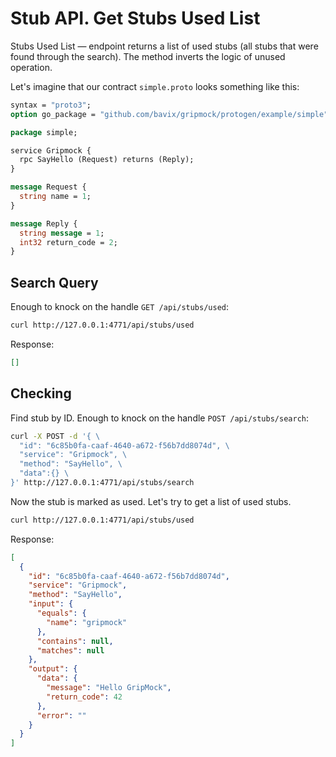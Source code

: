 # Stub API. Get Stubs Used List

Stubs Used List — endpoint returns a list of used stubs (all stubs that were found through the search).
The method inverts the logic of unused operation.

Let's imagine that our contract `simple.proto` looks something like this:
```protobuf
syntax = "proto3";
option go_package = "github.com/bavix/gripmock/protogen/example/simple";

package simple;

service Gripmock {
  rpc SayHello (Request) returns (Reply);
}

message Request {
  string name = 1;
}

message Reply {
  string message = 1;
  int32 return_code = 2;
}
```

## Search Query

Enough to knock on the handle `GET /api/stubs/used`:
```bash
curl http://127.0.0.1:4771/api/stubs/used
```

Response:
```json
[]
```

## Checking

Find stub by ID. Enough to knock on the handle `POST /api/stubs/search`:
```bash
curl -X POST -d '{ \
  "id": "6c85b0fa-caaf-4640-a672-f56b7dd8074d", \
  "service": "Gripmock", \
  "method": "SayHello", \
  "data":{} \
}' http://127.0.0.1:4771/api/stubs/search
```

Now the stub is marked as used. Let's try to get a list of used stubs.
```bash
curl http://127.0.0.1:4771/api/stubs/used
```

Response:
```json
[
  {
    "id": "6c85b0fa-caaf-4640-a672-f56b7dd8074d",
    "service": "Gripmock",
    "method": "SayHello",
    "input": {
      "equals": {
        "name": "gripmock"
      },
      "contains": null,
      "matches": null
    },
    "output": {
      "data": {
        "message": "Hello GripMock",
        "return_code": 42
      },
      "error": ""
    }
  }
]
```
